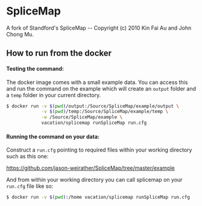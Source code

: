 # SpliceMap
A fork of Standford's SpliceMap -- Copyright (c) 2010 Kin Fai Au and John Chong Mu.

## How to run from the docker

#### Testing the command:
The docker image comes with a small example data.  You can access this and run the command on the example which will create an `output` folder and a `temp` folder in your current directory.

```bash
$ docker run -v $(pwd)/output:/Source/SpliceMap/example/output \
             -v $(pwd)/temp:/Source/SpliceMap/example/temp \
             -w /Source/SpliceMap/example \
             vacation/splicemap runSpliceMap run.cfg
```

#### Running the command on your data:

Construct a `run.cfg` pointing to required files within your working directory such as this one:

https://github.com/jason-weirather/SpliceMap/tree/master/example

And from within your working directory you can call splicemap on your `run.cfg` file like so:

```bash
$ docker run -v $(pwd):/home vacation/splicemap runSpliceMap run.cfg
```
